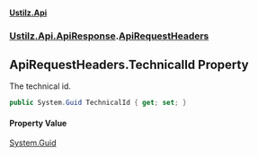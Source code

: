 #### [Ustilz.Api](index.md 'index')
### [Ustilz.Api.ApiResponse](Ustilz.Api.ApiResponse.md 'Ustilz.Api.ApiResponse').[ApiRequestHeaders](Ustilz.Api.ApiResponse.ApiRequestHeaders.md 'Ustilz.Api.ApiResponse.ApiRequestHeaders')

## ApiRequestHeaders.TechnicalId Property

The technical id.

```csharp
public System.Guid TechnicalId { get; set; }
```

#### Property Value
[System.Guid](https://docs.microsoft.com/en-us/dotnet/api/System.Guid 'System.Guid')